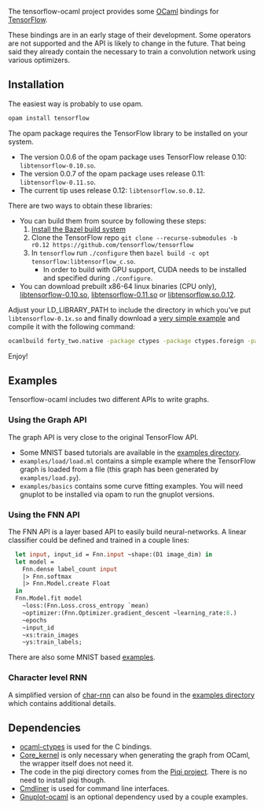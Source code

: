 The tensorflow-ocaml project provides some [OCaml](http://ocaml.org) bindings for [TensorFlow](http://tensorflow.org).

These bindings are in an early stage of their development. Some operators are not supported and the API is likely to change in the future. That being said they already contain the necessary to train a convolution network using various optimizers.

## Installation

The easiest way is probably to use opam.

```bash
opam install tensorflow
```

The opam package requires the TensorFlow library to be installed on your system.

* The version 0.0.6 of the opam package uses TensorFlow release 0.10: `libtensorflow-0.10.so`.
* The version 0.0.7 of the opam package uses release 0.11: `libtensorflow-0.11.so`.
* The current tip uses release 0.12: `libtensorflow.so.0.12`.

There are two ways to obtain these libraries:
* You can build them from source by following these steps:
    1. [Install the Bazel build system](http://bazel.io/docs/install.html)
    1. Clone the TensorFlow repo `git clone --recurse-submodules -b r0.12 https://github.com/tensorflow/tensorflow`
    1. In `tensorflow` run `./configure` then `bazel build -c opt tensorflow:libtensorflow_c.so`.
       - In order to build with GPU support, CUDA needs to be installed and specified during `./configure`.
* You can download prebuilt x86-64 linux binaries (CPU only), [libtensorflow-0.10.so](https://github.com/LaurentMazare/tensorflow-ocaml/releases/download/0.0.5/libtensorflow-0.10.so), [libtensorflow-0.11.so](https://github.com/LaurentMazare/tensorflow-ocaml/releases/download/0.0.6/libtensorflow-0.11.so) or [libtensorflow.so.0.12](https://github.com/LaurentMazare/tensorflow-ocaml/releases/download/0.0.7/libtensorflow.so.0.12b).

Adjust your LD_LIBRARY_PATH to include the directory in which you've put `libtensorflow-0.1x.so` and finally download a [very simple example](https://github.com/LaurentMazare/tensorflow-ocaml/tree/master/examples/basics/forty_two.ml) and compile it with the following command:
```bash
ocamlbuild forty_two.native -package ctypes -package ctypes.foreign -package core_kernel -package tensorflow -cflags -w,-40
```

Enjoy!

## Examples

Tensorflow-ocaml includes two different APIs to write graphs.

### Using the Graph API

The graph API is very close to the original TensorFlow API.
* Some MNIST based tutorials are available in the [examples directory](https://github.com/LaurentMazare/tensorflow-ocaml/tree/master/examples/mnist).
* `examples/load/load.ml` contains a simple example where the TensorFlow graph is loaded from a file (this graph has been generated by `examples/load.py`).
* `examples/basics` contains some curve fitting examples. You will need gnuplot to be installed via opam to run the gnuplot versions.

### Using the FNN API

The FNN API is a layer based API to easily build neural-networks. A linear classifier could be defined and trained in a couple lines:

```ocaml
  let input, input_id = Fnn.input ~shape:(D1 image_dim) in
  let model =
    Fnn.dense label_count input
    |> Fnn.softmax
    |> Fnn.Model.create Float
  in
  Fnn.Model.fit model
    ~loss:(Fnn.Loss.cross_entropy `mean)
    ~optimizer:(Fnn.Optimizer.gradient_descent ~learning_rate:8.)
    ~epochs
    ~input_id
    ~xs:train_images
    ~ys:train_labels;
```

There are also some MNIST based [examples](https://github.com/LaurentMazare/tensorflow-ocaml/tree/master/examples/fnn).

### Character level RNN

A simplified version of [char-rnn](https://github.com/karpathy/char-rnn) can also be found in the [examples directory](https://github.com/LaurentMazare/tensorflow-ocaml/blob/master/examples/char_rnn) which contains additional details.

## Dependencies

* [ocaml-ctypes](https://github.com/ocamllabs/ocaml-ctypes) is used for the C bindings.
* [Core_kernel](https://github.com/janestreet/core_kernel) is only necessary when generating the graph from OCaml, the wrapper itself does not need it.
* The code in the piqi directory comes from the [Piqi project](http://piqi.org). There is no need to install piqi though.
* [Cmdliner](https://github.com/dbuenzli/cmdliner) is used for command line interfaces.
* [Gnuplot-ocaml](https://bitbucket.org/ogu/gnuplot-ocaml) is an optional dependency used by a couple examples.
